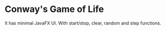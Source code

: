 # Conway's Game of Life

It has minimal JavaFX UI.
With start/stop, clear, random and step functions.

